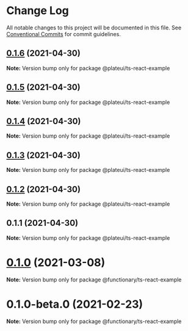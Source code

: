 # Change Log

All notable changes to this project will be documented in this file.
See [Conventional Commits](https://conventionalcommits.org) for commit guidelines.

## [0.1.6](https://github.com/wraft/plate/compare/@plateui/ts-react-example@0.1.5...@plateui/ts-react-example@0.1.6) (2021-04-30)

**Note:** Version bump only for package @plateui/ts-react-example





## [0.1.5](https://github.com/wraft/plate/compare/@plateui/ts-react-example@0.1.4...@plateui/ts-react-example@0.1.5) (2021-04-30)

**Note:** Version bump only for package @plateui/ts-react-example





## [0.1.4](https://github.com/wraft/plate/compare/@plateui/ts-react-example@0.1.3...@plateui/ts-react-example@0.1.4) (2021-04-30)

**Note:** Version bump only for package @plateui/ts-react-example





## [0.1.3](https://github.com/wraft/plate/compare/@plateui/ts-react-example@0.1.2...@plateui/ts-react-example@0.1.3) (2021-04-30)

**Note:** Version bump only for package @plateui/ts-react-example





## [0.1.2](https://github.com/wraft/plate/compare/@plateui/ts-react-example@0.1.1...@plateui/ts-react-example@0.1.2) (2021-04-30)

**Note:** Version bump only for package @plateui/ts-react-example





## 0.1.1 (2021-04-30)

**Note:** Version bump only for package @plateui/ts-react-example





# [0.1.0](https://github.com/wearefunctionary/plate/compare/@functionary/ts-react-example@0.1.0-beta.0...@functionary/ts-react-example@0.1.0) (2021-03-08)

**Note:** Version bump only for package @functionary/ts-react-example

# 0.1.0-beta.0 (2021-02-23)

**Note:** Version bump only for package @functionary/ts-react-example

